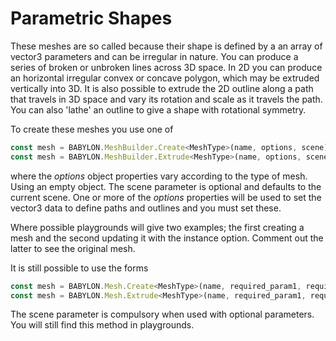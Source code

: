 # Parametric Shapes
These meshes are so called because their shape is defined by a an array of vector3 parameters and can be irregular in nature. You can produce a series of broken or unbroken lines across 3D space. In 2D you can  produce an horizontal irregular convex or concave polygon, which may be extruded vertically into 3D. It is also possible to extrude the 2D outline along a path that travels in 3D space and vary its rotation and scale as it travels the path. You can also 'lathe' an outline to give a shape with rotational symmetry. 

To create these meshes you use one of
```javascript
const mesh = BABYLON.MeshBuilder.Create<MeshType>(name, options, scene);
const mesh = BABYLON.MeshBuilder.Extrude<MeshType>(name, options, scene);
```
where the *options* object properties vary according to the type of mesh. Using an empty object. The scene parameter is optional and defaults to the current scene. One or more of the *options* properties will be used to set the vector3 data to define paths and outlines and you must set these.

Where possible playgrounds will give two examples; the first creating a mesh and the second updating it with the instance option. Comment out the latter to see the original mesh.

It is still possible to use the forms

```javascript
const mesh = BABYLON.Mesh.Create<MeshType>(name, required_param1, required_param2, ..., scene, optional_parameter1, ........);
const mesh = BABYLON.Mesh.Extrude<MeshType>(name, required_param1, required_param2, ..., scene, optional_parameter1, ........);
```
The scene parameter is compulsory when used with optional parameters. You will still find this method in playgrounds.


